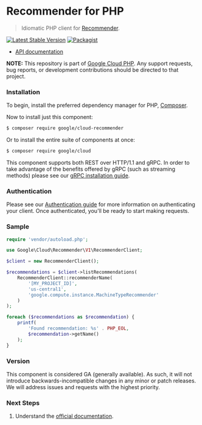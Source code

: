 # Recommender for PHP

> Idiomatic PHP client for [Recommender](https://cloud.google.com/recommender).

[![Latest Stable Version](https://poser.pugx.org/google/cloud-recommender/v/stable)](https://packagist.org/packages/google/cloud-recommender) [![Packagist](https://img.shields.io/packagist/dm/google/cloud-recommender.svg)](https://packagist.org/packages/google/cloud-recommender)

* [API documentation](http://googleapis.github.io/google-cloud-php/#/docs/cloud-recommender/latest/recommender/readme)

**NOTE:** This repository is part of [Google Cloud PHP](https://github.com/googleapis/google-cloud-php). Any
support requests, bug reports, or development contributions should be directed to
that project.

### Installation

To begin, install the preferred dependency manager for PHP, [Composer](https://getcomposer.org/).

Now to install just this component:

```sh
$ composer require google/cloud-recommender
```

Or to install the entire suite of components at once:

```sh
$ composer require google/cloud
```

This component supports both REST over HTTP/1.1 and gRPC. In order to take advantage of the benefits offered by gRPC (such as streaming methods)
please see our [gRPC installation guide](https://cloud.google.com/php/grpc).

### Authentication

Please see our [Authentication guide](https://github.com/googleapis/google-cloud-php/blob/master/AUTHENTICATION.md) for more information
on authenticating your client. Once authenticated, you'll be ready to start making requests.

### Sample

```php
require 'vendor/autoload.php';

use Google\Cloud\Recommender\V1\RecommenderClient;

$client = new RecommenderClient();

$recommendations = $client->listRecommendations(
    RecommenderClient::recommenderName(
        '[MY_PROJECT_ID]',
        'us-central1',
        'google.compute.instance.MachineTypeRecommender'
    )
);

foreach ($recommendations as $recommendation) {
    printf(
        'Found recommendation: %s' . PHP_EOL,
        $recommendation->getName()
    );
}
```

### Version

This component is considered GA (generally available). As such, it will not introduce backwards-incompatible changes in
any minor or patch releases. We will address issues and requests with the highest priority.

### Next Steps

1. Understand the [official documentation](https://cloud.google.com/recommender/docs).

